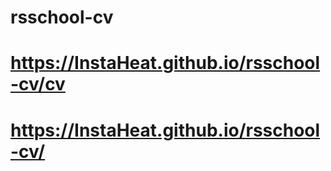 # rsschool-cv

# https://InstaHeat.github.io/rsschool-cv/cv

# https://InstaHeat.github.io/rsschool-cv/
